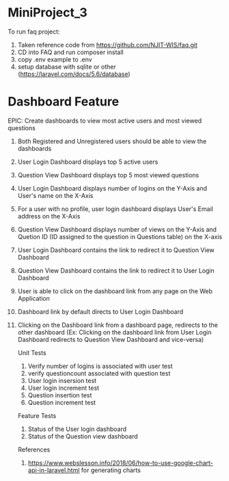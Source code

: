 # MiniProject_3

To run faq project:
1. Taken reference code from https://github.com/NJIT-WIS/faq.git
2. CD into FAQ and run composer install
3. copy .env example to .env
4. setup database with sqlite or other
   (https://laravel.com/docs/5.6/database)
   
# Dashboard Feature

EPIC: Create dashboards to view most active users and most viewed questions
1. Both Registered and Unregistered users should be able to view the dashboards
2. User Login Dashboard displays top 5 active users
3. Question View Dashboard displays top 5 most viewed questions
4. User Login Dashboard displays number of logins on the Y-Axis and User's name on the X-Axis
5. For a user with no profile, user login dashboard displays User's Email address on the X-Axis
6. Question View Dashboard displays number of views on the Y-Axis and Quetion ID (ID assigned to the question in Questions table) on the X-axis
7. User Login Dashboard contains the link to redirect it to Question View Dashboard
8. Question View Dashboard contains the link to redirect it to User Login Dashboard
9. User is able to click on the dashboard link from any page on the Web Application
10. Dashboard link by default directs to User Login Dashboard
11. Clicking on the Dashboard link from a dashboard page, redirects to the other dashboard (Ex: Clicking on the dashboard link from User Login Dashboard redirects to Question View Dashboard
     and vice-versa)
     
     Unit Tests
      
    1.  Verify number of logins is associated with user test
    2.  verify questioncount associated with question  test
    3. User login insersion test
    4.  User login increment test
    5. Question insertion test
    6. Question increment test
    
    Feature Tests
    
    1. Status of the User login dashboard
    2. Status of the Question view dashboard
    
    References
     1. https://www.webslesson.info/2018/06/how-to-use-google-chart-api-in-laravel.html
     for generating charts
    
    
